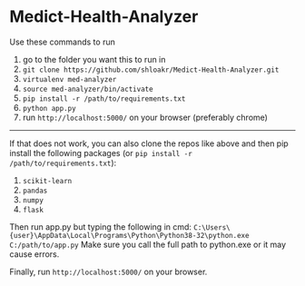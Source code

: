 # Medict-Health-Analyzer


Use these commands to run
1) go to the folder you want this to run in 
2) ```git clone https://github.com/shloakr/Medict-Health-Analyzer.git```
3) ```virtualenv med-analyzer```
4) ```source med-analyzer/bin/activate```
5) ```pip install -r /path/to/requirements.txt```
6) ```python app.py```
7) run ```http://localhost:5000/``` on your browser (preferably chrome) 

-------------------------------------------------------------------------------------------------

If that does not work, you can also clone the repos like above
and then pip install the following packages
(or ```pip install -r /path/to/requirements.txt```):
1) ```scikit-learn```
2) ```pandas```
3) ```numpy```
4) ```flask```

Then run app.py but typing the following in cmd:
```C:\Users\{user}\AppData\Local\Programs\Python\Python38-32\python.exe C:/path/to/app.py```
Make sure you call the full path to python.exe or it may cause errors.

Finally, run ```http://localhost:5000/``` on your browser.
